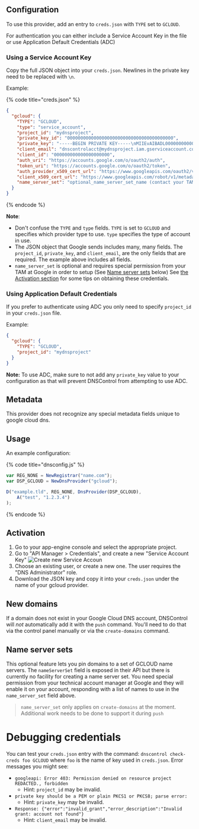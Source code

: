## Configuration

To use this provider, add an entry to `creds.json` with `TYPE` set to `GCLOUD`.

For authentication you can either include a Service Account Key in the file or use Application Default Credentials (ADC)

### Using a Service Account Key
Copy the full JSON object into your `creds.json`. Newlines in the private key need to be replaced with `\n`.

Example:

{% code title="creds.json" %}
```json
{
  "gcloud": {
    "TYPE": "GCLOUD",
    "type": "service_account",
    "project_id": "mydnsproject",
    "private_key_id": "0000000000000000000000000000000000000000",
    "private_key": "-----BEGIN PRIVATE KEY-----\nMIIEvAIBADL00000000000000000OX\nih0DbxhiQ==\n-----END PRIVATE KEY-----\n",
    "client_email": "dnscontrolacct@mydnsproject.iam.gserviceaccount.com",
    "client_id": "000000000000000000000",
    "auth_uri": "https://accounts.google.com/o/oauth2/auth",
    "token_uri": "https://accounts.google.com/o/oauth2/token",
    "auth_provider_x509_cert_url": "https://www.googleapis.com/oauth2/v1/certs",
    "client_x509_cert_url": "https://www.googleapis.com/robot/v1/metadata/x509/dnscontrolsdfsdfsdf%40craigdnstest.iam.gserviceaccount.com",
    "name_server_set": "optional_name_server_set_name (contact your TAM)"
  }
}
```
{% endcode %}

**Note**:

* Don't confuse the `TYPE` and `type` fields.  `TYPE` is set to `GCLOUD` and specifies which provider type to use.  `type` specifies the type of account in use.
* The JSON object that Google sends includes many, many fields.  The `project_id`, `private_key`, and `client_email`, are the only fields that are required. The example above includes all fields.
* `name_server_set` is optional and requires special permission from your TAM at Google in order to setup (See [Name server sets](#name-server-sets) below)
See [the Activation section](#activation) for some tips on obtaining these credentials.

### Using Application Default Credentials
If you prefer to authenticate using ADC you only need to specify `project_id` in your `creds.json` file.

Example:

```json
{
  "gcloud": {
    "TYPE": "GCLOUD",
    "project_id": "mydnsproject"
  }
}
```

**Note:** To use ADC, make sure to not add any `private_key` value to your configuration as that will prevent DNSControl from attempting to use ADC.

## Metadata
This provider does not recognize any special metadata fields unique to google cloud dns.

## Usage
An example configuration:

{% code title="dnsconfig.js" %}
```javascript
var REG_NONE = NewRegistrar("name.com");
var DSP_GCLOUD = NewDnsProvider("gcloud");

D("example.tld", REG_NONE, DnsProvider(DSP_GCLOUD),
    A("test", "1.2.3.4")
);
```
{% endcode %}

## Activation
1. Go to your app-engine console and select the appropriate project.
2. Go to "API Manager > Credentials", and create a new "Service Account Key"
   ![Create new Service Accoun](../assets/gcloud/create-credentials-service-account-key.png)
3. Choose an existing user, or create a new one. The user requires the "DNS Administrator" role.
4. Download the JSON key and copy it into your `creds.json` under the name of your gcloud provider.

## New domains
If a domain does not exist in your Google Cloud DNS account, DNSControl
will *not* automatically add it with the `push` command. You'll need to do that via the
control panel manually or via the `create-domains` command.

## Name server sets

This optional feature lets you pin domains to a set of GCLOUD name servers.  The `nameServerSet` field is exposed in their API but there is
currently no facility for creating a name server set.  You need special permission from your technical account manager at Google and they
will enable it on your account, responding with a list of names to use in the `name_server_set` field above.

> `name_server_set` only applies on `create-domains` at the moment. Additional work needs to be done to support it during `push`

# Debugging credentials

You can test your `creds.json` entry with the command: `dnscontrol check-creds foo GCLOUD` where `foo` is the name of key used in `creds.json`.  Error messages you might see:

* `googleapi: Error 403: Permission denied on resource project REDACTED., forbidden`
  * Hint: `project_id` may be invalid.
* `private key should be a PEM or plain PKCS1 or PKCS8; parse error:`
  * Hint: `private_key` may be invalid.
* `Response: {"error":"invalid_grant","error_description":"Invalid grant: account not found"}`
  * Hint: `client_email` may be invalid.
